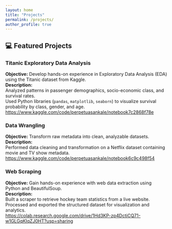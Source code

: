 ```yaml
---
layout: home
title: "Projects"
permalink: /projects/
author_profile: true
---
```


## 💻 Featured Projects

### Titanic Exploratory Data Analysis
**Objective:** Develop hands-on experience in Exploratory Data Analysis (EDA) using the Titanic dataset from Kaggle.  
**Description:**  
Analyzed patterns in passenger demographics, socio-economic class, and survival rates.  
Used Python libraries (`pandas`, `matplotlib`, `seaborn`) to visualize survival probability by class, gender, and age.  
https://www.kaggle.com/code/perpetuasankale/notebook7c2868f78e
### Data Wrangling
**Objective:** Transform raw metadata into clean, analyzable datasets.  
**Description:**  
Performed data cleaning and transformation on a Netflix dataset containing movie and TV show metadata.  
https://www.kaggle.com/code/perpetuasankale/notebook6c9c498f54
### Web Scraping 
**Objective:** Gain hands-on experience with web data extraction using Python and BeautifulSoup.  
**Description:**  
Built a scraper to retrieve hockey team statistics from a live website.  
Processed and exported the structured dataset for visualization and analytics.  
https://colab.research.google.com/drive/1Hd3KP-zp4DctiCQ71-w1GLGqKIqZJ0HT?usp=sharing

